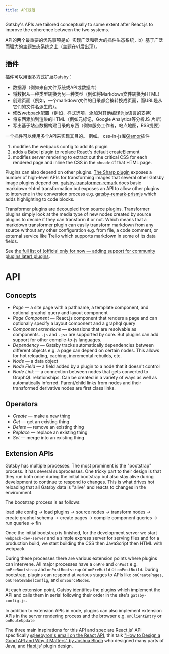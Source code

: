 ```yaml
---
title: API规范
---
```

Gatsby's APIs are tailored conceptually to some extent after React.js to improve the coherence between the two systems.

API的两个最重要的优先事项是a）实现广泛和强大的插件生态系统，b）基于广泛而强大的主题生态系统之上（主题在v1后出现）。

## 插件

插件可以用很多方式扩展Gatsby：

* 数据源（例如来自文件系统或API或数据库）
* 将数据从一种类型转换为另一种类型（例如将Markdown文件转换为HTML）
* 创建页面（例如，一个markdown文件的目录都会被转换成页面，而URL是从它们的文件名派生的）。
* 修改webpack配置（例如，样式选项，添加对其他编译为js语言的支持）
* 将东西添加到渲染的HTML（例如元标记，Google Analytics等分析JS 片断）
* 写出基于站点数据构建目录的东西（例如服务工作者，站点地图，RSS提要）

一个插件可以使用多个API来实现其目的。 例如。 css-in-js库[Glamor](/packages/gatsby-plugin-glamor/)插件

1. modifies the webpack config to add its plugin
2. adds a Babel plugin to replace React's default createElement
3. modifies server rendering to extract out the critical CSS for each rendered page and inline the CSS in the `<head>` of that HTML page.

Plugins can also depend on other plugins. [The Sharp plugin](/packages/gatsby-plugin-sharp/) exposes a number of high-level APIs for transforming images that several other Gatsby image plugins depend on. [gatsby-transformer-remark](/packages/gatsby-transformer-remark/) does basic markdown->html transformation but exposes an API to allow other plugins to intervene in the conversion process e.g. [gatsby-remark-prismjs](/packages/gatsby-remark-prismjs/) which adds highlighting to code blocks.

Transformer plugins are decoupled from source plugins. Transformer plugins simply look at the media type of new nodes created by source plugins to decide if they can transform it or not. Which means that a markdown transformer plugin can easily transform markdown from any source without any other configuration e.g. from file, a code comment, or external service like Trello which supports markdown in some of its data fields.

See [the full list of (official only for now — adding support for community plugins later) plugins](/docs/plugins/).

# API

## Concepts

* *Page* — a site page with a pathname, a template component, and optional graphql query and layout component
* *Page Component* — React.js component that renders a page and can optionally specify a layout component and a graphql query
* *Component extensions* — extensions that are resolvable as components. `.js` and `.jsx` are supported by core. But plugins can add support for other compile-to-js languages.
* *Dependency* — Gatsby tracks automatically dependencies between different objects e.g. a page can depend on certain nodes. This allows for hot reloading, caching, incremental rebuilds, etc.
* *Node* — a data object
* *Node Field* — a field added by a plugin to a node that it doesn't control
* *Node Link* — a connection between nodes that gets converted to GraphQL relationships. Can be created in a variety of ways as well as automatically inferred. Parent/child links from nodes and their transformed derivative nodes are first class links.

## Operators

* *Create* — make a new thing
* *Get* — get an existing thing
* *Delete* — remove an existing thing
* *Replace* — replace an existing thing
* *Set* — merge into an existing thing

## Extension APIs

Gatsby has multiple processes. The most prominent is the "bootstrap" process. It has several subprocesses. One tricky part to their design is that they run both once during the initial bootstrap but also stay alive during development to continue to respond to changes. This is what drives hot reloading that all Gatsby data is "alive" and reacts to changes in the environment.

The bootstrap process is as follows:

load site config -> load plugins -> source nodes -> transform nodes -> create graphql schema -> create pages -> compile component queries -> run queries -> fin

Once the initial bootstrap is finished, for the development server we start `webpack-dev-server` and a simple express server for serving files and for a production build, we start building the CSS then JavaScript then HTML with webpack.

During these processes there are various extension points where plugins can intervene. All major processes have a `onPre` and `onPost` e.g. `onPreBootstrap` and `onPostBootstrap` or `onPreBuild` or `onPostBuild`. During bootstrap, plugins can respond at various stages to APIs like `onCreatePages`, `onCreateBabelConfig`, and `onSourceNodes`.

At each extension point, Gatsby identifies the plugins which implement the API and calls them in serial following their order in the site's `gatsby-config.js`.

In addition to extension APIs in node, plugins can also implement extension APIs in the server rendering process and the browser e.g. `onClientEntry` or `onRouteUpdate`

The three main inspirations for this API and spec are React.js' API specifically [@leebyron's email on the React API](https://gist.github.com/vjeux/f2b015d230cc1ab18ed1df30550495ed), this talk ["How to Design a Good API and Why it Matters" by Joshua Bloch](https://www.youtube.com/watch?v=heh4OeB9A-c&app=desktop) who designed many parts of Java, and [Hapi.js](https://hapijs.com/api)' plugin design.